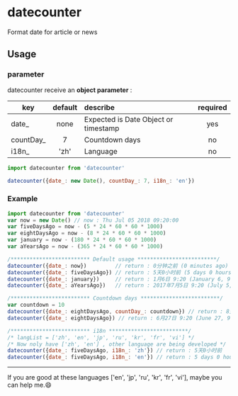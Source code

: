 # datecounter
Format date for article or news

## Usage

### parameter
datecounter receive an **object parameter** :

| key | default | describe | required |
| - | :-: | :- | :-: |
| date_ | none| Expected is Date Object or timestamp | yes |
| countDay_ | 7 | Countdown days | no |
| i18n_ | 'zh' | Language | no |

```javascript
import datecounter from 'datecounter'

datecounter({date_: new Date(), countDay_: 7, i18n_: 'en'})
```


### Example
```javascript
import datecounter from 'datecounter'
var now = new Date() // now : Thu Jul 05 2018 09:20:00
var fiveDaysAgo = now - (5 * 24 * 60 * 60 * 1000)
var eightDaysAgo = now - (8 * 24 * 60 * 60 * 1000)
var january = now - (180 * 24 * 60 * 60 * 1000)
var aYearsAgo = now - (365 * 24 * 60 * 60 * 1000)

/************************* Default usage *************************/
datecounter({date_: now})         // return : 0分钟之前 (0 minutes ago)
datecounter({date_: fiveDaysAgo}) // return : 5天0小时前 (5 days 0 hours ago)
datecounter({date_: january})     // return : 1月6日 9:20 (January 6, 9:20)
datecounter({date_: aYearsAgo})   // return : 2017年7月5日 9:20 (July 5, 2017 9:20)

/************************* Countdown days *************************/
var countdown = 10
datecounter({date_: eightDaysAgo, countDay_: countdown}) // return : 8天0小时之前 (8 days 0 hours ago)
datecounter({date_: eightDaysAgo}) // return : 6月27日 9:20 (June 27, 9:20)

/************************* i18n *************************/
/* langList = ['zh', 'en', 'jp', 'ru', 'kr', 'fr', 'vi'] */
/* Now noly have ['zh', 'en'] , other language are being developed */
datecounter({date_: fiveDaysAgo, i18n_: 'zh'}) // return : 5天0小时前
datecounter({date_: fiveDaysAgo, i18n_: 'en'}) // return : 5 days 0 hours ago
```


---
If you are good at these languages ['en', 'jp', 'ru', 'kr', 'fr', 'vi'], maybe you can help me.😄